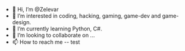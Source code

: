 - 👋 Hi, I’m @Zelevar
- 👀 I’m interested in coding, hacking, gaming, game-dev and game-design.
- 🌱 I’m currently learning Python, C#.
- 💞️ I’m looking to collaborate on ...
- 📫 How to reach me
-- test

<!---
Zelevar/Zelevar is a ✨ special ✨ repository because its `README.md` (this file) appears on your GitHub profile.
You can click the Preview link to take a look at your changes.
--->

